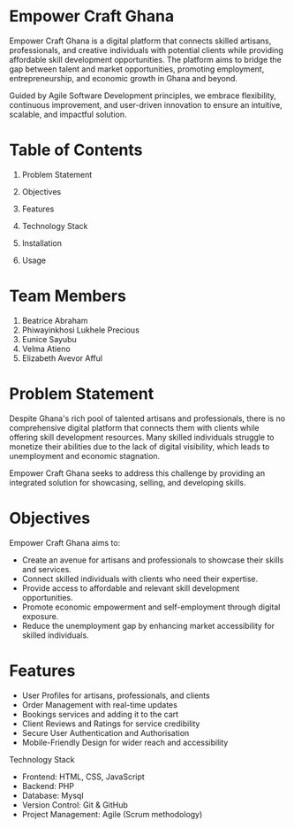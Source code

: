 # Empower Craft Ghana

Empower Craft Ghana is a digital platform that connects skilled artisans, professionals, and creative individuals with potential clients while providing affordable skill development opportunities. The platform aims to bridge the gap between talent and market opportunities, promoting employment, entrepreneurship, and economic growth in Ghana and beyond.


Guided by Agile Software Development principles, we embrace flexibility, continuous improvement, and user-driven innovation to ensure an intuitive, scalable, and impactful solution.


# Table of Contents

1. Problem Statement
2. Objectives

3. Features
4. Technology Stack
5. Installation
6. Usage

# Team Members
1. Beatrice Abraham
2. Phiwayinkhosi Lukhele Precious
3. Eunice Sayubu
4. Velma Atieno
5. Elizabeth Avevor Afful


# Problem Statement

Despite Ghana's rich pool of talented artisans and professionals, there is no comprehensive digital platform that connects them with clients while offering skill development resources. Many skilled individuals struggle to monetize their abilities due to the lack of digital visibility, which leads to unemployment and economic stagnation.

Empower Craft Ghana seeks to address this challenge by providing an integrated solution for showcasing, selling, and developing skills.

# Objectives
Empower Craft Ghana aims to:

* Create an avenue for artisans and professionals to showcase their skills and services.
* Connect skilled individuals with clients who need their expertise.
* Provide access to affordable and relevant skill development opportunities.
* Promote economic empowerment and self-employment through digital exposure.
* Reduce the unemployment gap by enhancing market accessibility for skilled individuals.


# Features
* User Profiles for artisans, professionals, and clients
* Order Management with real-time updates
* Bookings services and adding it to the cart
* Client Reviews and Ratings for service credibility
* Secure User Authentication and Authorisation
* Mobile-Friendly Design for wider reach and accessibility

Technology Stack
* Frontend: HTML, CSS, JavaScript
* Backend: PHP
* Database: Mysql
* Version Control: Git & GitHub
* Project Management: Agile (Scrum methodology)

